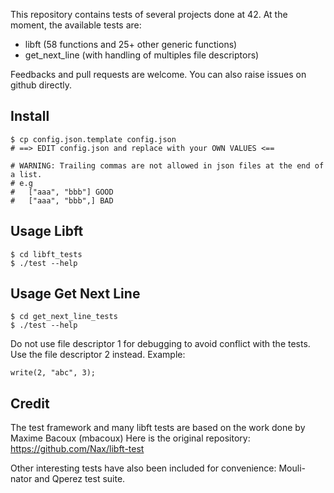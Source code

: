 This repository contains tests of several projects done at 42. At the moment, the available tests are:

- libft (58 functions and 25+ other generic functions)
- get_next_line (with handling of multiples file descriptors)

Feedbacks and pull requests are welcome. You can also raise issues on github directly.

Install
-------

	$ cp config.json.template config.json
	# ==> EDIT config.json and replace with your OWN VALUES <==

	# WARNING: Trailing commas are not allowed in json files at the end of a list.
	# e.g
	#	["aaa", "bbb"] GOOD
	#	["aaa", "bbb",] BAD

Usage Libft
-----

	$ cd libft_tests
	$ ./test --help
	
Usage Get Next Line
-----

	$ cd get_next_line_tests
	$ ./test --help

Do not use file descriptor 1 for debugging to avoid conflict with the tests. Use the file descriptor 2 instead. Example:

	write(2, "abc", 3);

Credit
------

The test framework and many libft tests are based on the work done by Maxime Bacoux (mbacoux)
Here is the original repository: https://github.com/Nax/libft-test

Other interesting tests have also been included for convenience: Mouli-nator and Qperez test suite.
